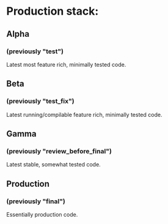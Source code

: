 # Production stack:

## Alpha
### (previously "test")
Latest most feature rich, minimally tested code.


## Beta
### (previously "test_fix")
Latest running/compilable feature rich, minimally tested code.


## Gamma
### (previously "review_before_final")
Latest stable, somewhat tested code.


## Production
### (previously "final")
Essentially production code.
